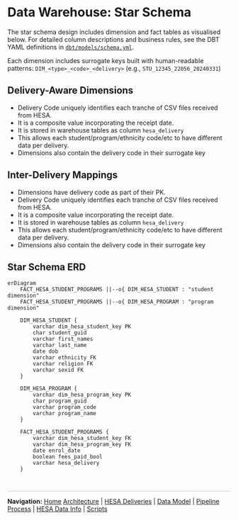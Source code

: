 # Data Warehouse: Star Schema
The star schema design includes dimension and fact tables as visualised below. For detailed column descriptions and business rules, see the DBT YAML definitions in [`dbt/models/schema.yml`](../dbt/models/schema.yml).

Each dimension includes surrogate keys built with human-readable patterns:
`DIM_<type>_<code>_<delivery>` (e.g., `STU_12345_22056_20240331`)


## Delivery-Aware Dimensions
- Delivery Code uniquely identifies each tranche of CSV files received from HESA.
- It is a composite value incorporating the receipt date.
- It is stored in warehouse tables as column `hesa_delivery`
- This allows each student/program/ethnicity code/etc to have different data per delivery.
- Dimensions also contain the delivery code in their surrogate key


## Inter-Delivery Mappings
- Dimensions have delivery code as part of their PK.
- Delivery Code uniquely identifies each tranche of CSV files received from HESA.
- It is a composite value incorporating the receipt date.
- It is stored in warehouse tables as column `hesa_delivery`
- This allows each student/program/ethnicity code/etc to have different data per delivery.
- Dimensions also contain the delivery code in their surrogate key


## Star Schema ERD

```mermaid
erDiagram
    FACT_HESA_STUDENT_PROGRAMS ||--o{ DIM_HESA_STUDENT : "student dimension"
    FACT_HESA_STUDENT_PROGRAMS ||--o{ DIM_HESA_PROGRAM : "program dimension"

    DIM_HESA_STUDENT {
        varchar dim_hesa_student_key PK
        char student_guid
        varchar first_names
        varchar last_name
        date dob
        varchar ethnicity FK
        varchar religion FK
        varchar sexid FK
    }

    DIM_HESA_PROGRAM {
        varchar dim_hesa_program_key PK
        char program_guid
        varchar program_code
        varchar program_name
    }

    FACT_HESA_STUDENT_PROGRAMS {
        varchar dim_hesa_student_key FK
        varchar dim_hesa_program_key FK
        date enrol_date
        boolean fees_paid_bool
        varchar hesa_delivery
    }
```

<div style="margin: 3em 0 1em 0; border-top: 1px solid #ccc; padding-top: 1em;">
  <strong>Navigation:</strong>
  <a href="README.md">Home</a> 
  <a href="architecture.md">Architecture</a> |
  <a href="data-deliveries.md">HESA Deliveries</a> |
  <a href="data-model.md">Data Model</a> |
  <a href="pipeline-process.md">Pipeline Process</a> |
  <a href="hesa-data-info.md">HESA Data Info</a> |
  <a href="scripts.md">Scripts</a>
</div>
